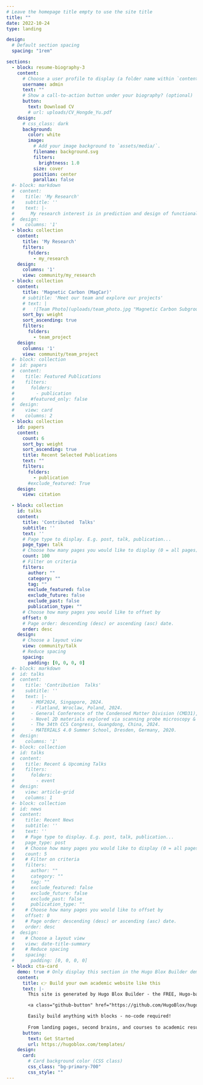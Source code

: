 ```yaml
---
# Leave the homepage title empty to use the site title
title: ""
date: 2022-10-24
type: landing

design:
  # Default section spacing
  spacing: "1rem"

sections:
  - block: resume-biography-3
    content:
      # Choose a user profile to display (a folder name within `content/authors/`)
      username: admin
      text: ""
      # Show a call-to-action button under your biography? (optional)
      button:
        text: Download CV
        # url: uploads/CV_Hongde_Yu.pdf
    design:
      # css_class: dark
      background:
        color: white
        image:
          # Add your image background to `assets/media/`.
          filename: background.svg
          filters:
            brightness: 1.0
          size: cover
          position: center
          parallax: false
  #- block: markdown
  #  content:
  #    title: 'My Research'
  #    subtitle: ''
  #    text: |-
  #      My research interest is in prediction and design of functional materials with computational chemistry and machine learning techniques, focusing on covalent organic frameworks (COFs) and metal-organic frameworks (MOFs), especially their electronic structures, magnetic, catalytic and charge transport properties.
  #  design:
  #    columns: '1'
  - block: collection
    content:
      title: 'My Research'
      filters:
        folders:
          - my_research
    design:
      columns: '1'
      view: community/my_research
  - block: collection
    content:
      title: 'Magnetic Carbon (MagCar)'
      # subtitle: 'Meet our team and explore our projects'
      # text: |
      #   ![Team Photo](uploads/team_photo.jpg "Magnetic Carbon Subgroup Team")
      sort_by: weight
      sort_ascending: true
      filters:
        folders:
          - team_project
    design:
      columns: '1'
      view: community/team_project
  #- block: collection
  #  id: papers
  #  content:
  #    title: Featured Publications
  #    filters:
  #      folders:
  #        - publication
  #      #featured_only: false
  #  design:
  #    view: card
  #    columns: 2
  - block: collection
    id: papers
    content:
      count: 6
      sort_by: weight
      sort_ascending: true
      title: Recent Selected Publications
      text: ""
      filters:
        folders:
          - publication
        #exclude_featured: True
    design:
      view: citation

  - block: collection
    id: talks
    content:
      title: 'Contributed  Talks'
      subtitle: ''
      text: ''
      # Page type to display. E.g. post, talk, publication...
      page_type: talk
      # Choose how many pages you would like to display (0 = all pages)
      count: 100
      # Filter on criteria
      filters:
        author: ""
        category: ""
        tag: ""
        exclude_featured: false
        exclude_future: false
        exclude_past: false
        publication_type: ""
      # Choose how many pages you would like to offset by
      offset: 0
      # Page order: descending (desc) or ascending (asc) date.
      order: desc
    design:
      # Choose a layout view
      view: community/talk
      # Reduce spacing
      spacing:
        padding: [0, 0, 0, 0]
  #- block: markdown
  #  id: talks
  #  content:
  #    title: 'Contribution  Talks'
  #    subtitle: ''
  #    text: |-
  #      - MOF2024, Singapore, 2024.
  #      - Flatland, Wroclaw, Poland, 2024.
  #      - General Conference of the Condensed Matter Division (CMD31), Braga, Portugal, 2024.
  #      - Novel 2D materials explored via scanning probe microscopy & spectroscopy (2DSPM), San Sebastian, Spain, 2024.
  #      - The 34th CCS Congress, Guangdong, China, 2024.
  #      - MATERIALS 4.0 Summer School, Dresden, Germany, 2020. 
  #  design:
  #    columns: '1'
  #- block: collection
  #  id: talks
  #  content:
  #    title: Recent & Upcoming Talks
  #    filters:
  #      folders:
  #        - event
  #  design:
  #    view: article-grid
  #    columns: 1
  #- block: collection
  #  id: news
  #  content:
  #    title: Recent News
  #    subtitle: ''
  #    text: ''
  #    # Page type to display. E.g. post, talk, publication...
  #    page_type: post
  #    # Choose how many pages you would like to display (0 = all pages)
  #    count: 5
  #    # Filter on criteria
  #    filters:
  #      author: ""
  #      category: ""
  #      tag: ""
  #      exclude_featured: false
  #      exclude_future: false
  #      exclude_past: false
  #      publication_type: ""
  #    # Choose how many pages you would like to offset by
  #    offset: 0
  #    # Page order: descending (desc) or ascending (asc) date.
  #    order: desc
  #  design:
  #    # Choose a layout view
  #    view: date-title-summary
  #    # Reduce spacing
  #    spacing:
  #      padding: [0, 0, 0, 0]
  - block: cta-card
    demo: true # Only display this section in the Hugo Blox Builder demo site
    content:
      title: 👉 Build your own academic website like this
      text: |-
        This site is generated by Hugo Blox Builder - the FREE, Hugo-based open source website builder trusted by 250,000+ academics like you.

        <a class="github-button" href="https://github.com/HugoBlox/hugo-blox-builder" data-color-scheme="no-preference: light; light: light; dark: dark;" data-icon="octicon-star" data-size="large" data-show-count="true" aria-label="Star HugoBlox/hugo-blox-builder on GitHub">Star</a>

        Easily build anything with blocks - no-code required!
        
        From landing pages, second brains, and courses to academic resumés, conferences, and tech blogs.
      button:
        text: Get Started
        url: https://hugoblox.com/templates/
    design:
      card:
        # Card background color (CSS class)
        css_class: "bg-primary-700"
        css_style: ""
---
```

